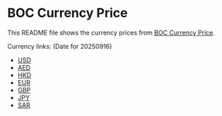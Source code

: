 # BOC Currency Price

This README file shows the currency prices from [BOC Currency Price](https://www.boc.cn/sourcedb/whpj/).

Currency links: (Date for 20250916)

- [USD](https://bocurrencyprice.techina.science/BOC_CURRENCY_PRICE/USD/20250916.json)
- [AED](https://bocurrencyprice.techina.science/BOC_CURRENCY_PRICE/AED/20250916.json)
- [HKD](https://bocurrencyprice.techina.science/BOC_CURRENCY_PRICE/HKD/20250916.json)
- [EUR](https://bocurrencyprice.techina.science/BOC_CURRENCY_PRICE/EUR/20250916.json)
- [GBP](https://bocurrencyprice.techina.science/BOC_CURRENCY_PRICE/GBP/20250916.json)
- [JPY](https://bocurrencyprice.techina.science/BOC_CURRENCY_PRICE/JPY/20250916.json)
- [SAR](https://bocurrencyprice.techina.science/BOC_CURRENCY_PRICE/SAR/20250916.json)
